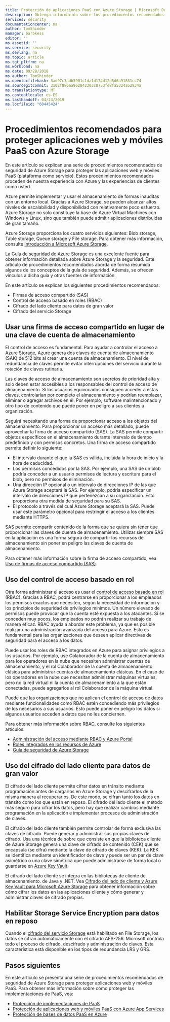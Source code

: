 ```yaml
---
title: Protección de aplicaciones PaaS con Azure Storage | Microsoft Docs
description: Obtenga información sobre los procedimientos recomendados de seguridad de Azure Storage para proteger aplicaciones web y móviles PaaS.
services: security
documentationcenter: na
author: TomShinder
manager: barbkess
editor: ''
ms.assetid: ''
ms.service: security
ms.devlang: na
ms.topic: article
ms.tgt_pltfrm: na
ms.workload: na
ms.date: 09/28/2018
ms.author: TomShinder
ms.openlocfilehash: 3ad97c7adb5901c1da1d174d12d5d6a91831cc74
ms.sourcegitcommit: 3102f886aa962842303c8753fe8fa5324a52834a
ms.translationtype: MT
ms.contentlocale: es-ES
ms.lasthandoff: 04/23/2019
ms.locfileid: "60445424"
---
```

# <a name="best-practices-for-securing-paas-web-and-mobile-applications-using-azure-storage"></a>Procedimientos recomendados para proteger aplicaciones web y móviles PaaS con Azure Storage
En este artículo se explican una serie de procedimientos recomendados de seguridad de Azure Storage para proteger las aplicaciones web y móviles PaaS (plataforma como servicio). Estos procedimientos recomendados proceden de nuestra experiencia con Azure y las experiencias de clientes como usted.

Azure permite implementar y usar el almacenamiento de formas inauditas con un entorno local. Gracias a Azure Storage, se pueden alcanzar altos niveles de escalabilidad y disponibilidad con relativamente poco esfuerzo. Azure Storage no solo constituye la base de Azure Virtual Machines con Windows y Linux, sino que también puede admitir aplicaciones distribuidas de gran tamaño.

Azure Storage proporciona los cuatro servicios siguientes: Blob storage, Table storage, Queue storage y File storage. Para obtener más información, consulte [Introducción a Microsoft Azure Storage](../storage/storage-introduction.md).

La [Guía de seguridad de Azure Storage](../storage/common/storage-security-guide.md) es una excelente fuente para obtener información detallada sobre Azure Storage y la seguridad. Este artículo de procedimientos recomendados aborda de forma resumida algunos de los conceptos de la guía de seguridad. Además, se ofrecen vínculos a dicha guía y otras fuentes de información.

En este artículo se explican los siguientes procedimientos recomendados:

- Firmas de acceso compartido (SAS)
- Control de acceso basado en roles (RBAC)
- Cifrado del lado cliente para datos de gran valor
- Cifrado del servicio Storage


## <a name="use-a-shared-access-signature-instead-of-a-storage-account-key"></a>Usar una firma de acceso compartido en lugar de una clave de cuenta de almacenamiento
El control de acceso es fundamental. Para ayudar a controlar el acceso a Azure Storage, Azure genera dos claves de cuenta de almacenamiento (SAK) de 512 bits al crear una cuenta de almacenamiento. El nivel de redundancia de claves permite evitar interrupciones del servicio durante la rotación de claves rutinaria. 

Las claves de acceso de almacenamiento son secretos de prioridad alta y solo deben estar accesibles a los responsables del control de acceso de almacenamiento. Si los usuarios equivocados consiguen acceder a estas claves, controlarían por completo el almacenamiento y podrían reemplazar, eliminar o agregar archivos en él. Por ejemplo, software malintencionado y otro tipo de contenido que puede poner en peligro a sus clientes u organización.

Seguirá necesitando una forma de proporcionar acceso a los objetos del almacenamiento. Para proporcionar un acceso más detallado, puede aprovechar la firma de acceso compartido (SAS). La SAS permite compartir objetos específicos en el almacenamiento durante intervalo de tiempo predefinido y con permisos concretos. Una firma de acceso compartido permite definir lo siguiente:

- El intervalo durante el que la SAS es válida, incluida la hora de inicio y la hora de caducidad.
- Los permisos concedidos por la SAS. Por ejemplo, una SAS de un blob podría conceder a un usuario permisos de lectura y escritura para el blob, pero no permisos de eliminación.
- Una dirección IP opcional o un intervalo de direcciones IP de las que Azure Storage aceptará la SAS. Por ejemplo, podría especificar un intervalo de direcciones IP que pertenezcan a su organización. Esto proporciona otra medida de seguridad para su SAS.
- El protocolo a través del cual Azure Storage aceptará la SAS. Puede usar este parámetro opcional para restringir el acceso a los clientes mediante HTTPS.

SAS permite compartir contenido de la forma que se quiera sin tener que proporcionar las claves de cuenta de almacenamiento. Utilizar siempre SAS en la aplicación es una forma segura de compartir los recursos de almacenamiento sin poner en peligro las claves de cuenta de almacenamiento.

Para obtener más información sobre la firma de acceso compartido, vea [Uso de firmas de acceso compartido (SAS)](../storage/common/storage-dotnet-shared-access-signature-part-1.md). 

## <a name="use-role-based-access-control"></a>Uso del control de acceso basado en rol
Otra forma administrar el acceso es usar el [control de acceso basado en rol](../role-based-access-control/overview.md) (RBAC). Gracias a RBAC, podrá centrarse en proporcionar a los empleados los permisos exactos que necesiten, según la necesidad de información y los principios de seguridad de privilegios mínimos. Un número elevado de permisos puede provocar que la cuenta esté expuesta a los atacantes. Si se conceden muy pocos, los empleados no podrán realizar su trabajo de manera eficaz. RBAC ayuda a abordar este problema, ya que es posible realizar una administración avanzada del acceso para Azure. Esto es fundamental para las organizaciones que deseen aplicar directivas de seguridad para el acceso a los datos.

Puede usar los roles de RBAC integrados en Azure para asignar privilegios a los usuarios. Por ejemplo, use Colaborador de la cuenta de almacenamiento para los operadores en la nube que necesiten administrar cuentas de almacenamiento, y el rol Colaborador de la cuenta de almacenamiento clásica para administrar cuentas de almacenamiento clásicas. En el caso de los operadores en la nube que necesitan administrar máquinas virtuales, pero no la red virtual ni la cuenta de almacenamiento a la que están conectadas, puede agregarlos al rol Colaborador de la máquina virtual.

Puede que las organizaciones que no aplican el control de acceso de datos mediante funcionalidades como RBAC estén concediendo más privilegios de los necesarios a sus usuarios. Esto puede poner en peligro los datos si algunos usuarios acceden a datos que no les conciernen.

Para obtener más información sobre RBAC, consulte los siguientes artículos:

- [Administración del acceso mediante RBAC y Azure Portal](../role-based-access-control/role-assignments-portal.md)
- [Roles integrados en los recursos de Azure](../role-based-access-control/built-in-roles.md)
- [Guía de seguridad de Azure Storage](../storage/common/storage-security-guide.md) 

## <a name="use-client-side-encryption-for-high-value-data"></a>Uso del cifrado del lado cliente para datos de gran valor
El cifrado del lado cliente permite cifrar datos en tránsito mediante programación antes de cargarlos en Azure Storage y descifrarlos de la misma manera al recuperarlos. De este modo, se cifran tanto los datos en tránsito como los que están en reposo. El cifrado del lado cliente el método más seguro para cifrar los datos, pero hay que realizar cambios mediante programación en la aplicación e implementar procesos de administración de claves.

El cifrado del lado cliente también permite controlar de forma exclusiva las claves de cifrado. Puede generar y administrar sus propias claves de cifrado. Usa una técnica de sobre que consiste en que la biblioteca cliente de Azure Storage genera una clave de cifrado de contenido (CEK) que se encapsula (se cifra) mediante la clave de cifrado de claves (KEK). La KEK se identifica mediante un identificador de clave y puede ser un par de clave asimétrico o una clave simétrica que puede administrarse de forma local o guardarse en [Azure Key Vault](../key-vault/key-vault-whatis.md).

El cifrado del lado cliente se integra en las bibliotecas de cliente de almacenamiento. de Java y .NET. Vea [Cifrado del lado de cliente y Azure Key Vault para Microsoft Azure Storage](../storage/storage-client-side-encryption.md) para obtener información sobre cómo cifrar los datos en las aplicaciones cliente y cómo generar y administrar claves de cifrado propias.

## <a name="enable-storage-service-encryption-for-data-at-rest"></a>Habilitar Storage Service Encryption para datos en reposo
Cuando el [cifrado del servicio Storage](../storage/storage-service-encryption.md) está habilitado en File Storage, los datos se cifran automáticamente con el cifrado AES-256. Microsoft controla todo el proceso de cifrado, descifrado y administración de claves. Esta característica está disponible en los tipos de redundancia LRS y GRS.

## <a name="next-steps"></a>Pasos siguientes

En este artículo se presenta una serie de procedimientos recomendados de seguridad de Azure Storage para proteger aplicaciones web y móviles PaaS. Para obtener más información sobre cómo proteger las implementaciones de PaaS, vea:

- [Protección de implementaciones de PaaS](security-paas-deployments.md)
- [Protección de aplicaciones web y móviles PaaS con Azure App Services](security-paas-applications-using-app-services.md)
- [Protección de bases de datos PaaS en Azure](security-paas-applications-using-sql.md)
